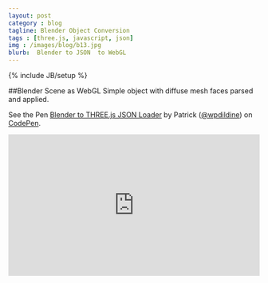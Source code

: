 ```yaml
---
layout: post
category : blog
tagline: Blender Object Conversion
tags : [three.js, javascript, json]
img : /images/blog/b13.jpg
blurb:  Blender to JSON  to WebGL
---
```

{% include JB/setup %}

##Blender Scene as WebGL
Simple object with diffuse mesh faces parsed and applied.

<p data-height="468" data-theme-id="0" data-slug-hash="MwyYxo" data-default-tab="result" data-user="wpdildine" class='codepen'>See the Pen <a href='http://codepen.io/wpdildine/pen/MwyYxo/'>Blender to THREE.js JSON Loader</a> by Patrick (<a href='http://codepen.io/wpdildine'>@wpdildine</a>) on <a href='http://codepen.io'>CodePen</a>.</p>
<script async src="//assets.codepen.io/assets/embed/ei.js"></script>

<style>.embed-container { position: relative; padding-bottom: 56.25%; height: 0; overflow: hidden; max-width: 100%; } .embed-container iframe, .embed-container object, .embed-container embed { position: absolute; top: 0; left: 0; width: 100%; height: 100%; }</style><div class='embed-container'><iframe src='http://www.youtube.com/embed/d9lus8443S8' frameborder='0' allowfullscreen></iframe></div>

